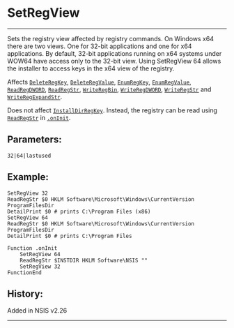 # SetRegView

---

Sets the registry view affected by registry commands. On Windows x64 there are two views. One for 32-bit applications and one for x64 applications. By default, 32-bit applications running on x64 systems under WOW64 have access only to the 32-bit view. Using SetRegView 64 allows the installer to access keys in the x64 view of the registry.

Affects [`DeleteRegKey`][1], [`DeleteRegValue`][2], [`EnumRegKey`][3], [`EnumRegValue`][4], [`ReadRegDWORD`][5], [`ReadRegStr`][6], [`WriteRegBin`][7], [`WriteRegDWORD`][8], [`WriteRegStr`][9] and [`WriteRegExpandStr`][10].

Does not affect [`InstallDirRegKey`][11]. Instead, the registry can be read using [`ReadRegStr`][6] in [`.onInit`][12].

## Parameters:

    32|64|lastused

## Example:

	SetRegView 32
	ReadRegStr $0 HKLM Software\Microsoft\Windows\CurrentVersion ProgramFilesDir
	DetailPrint $0 # prints C:\Program Files (x86)
	SetRegView 64
	ReadRegStr $0 HKLM Software\Microsoft\Windows\CurrentVersion ProgramFilesDir
	DetailPrint $0 # prints C:\Program Files

	Function .onInit
		SetRegView 64
		ReadRegStr $INSTDIR HKLM Software\NSIS ""
		SetRegView 32
	FunctionEnd

## History:

Added in NSIS v2.26

---

[1]: DeleteRegKey.md
[2]: DeleteRegValue.md
[3]: EnumRegKey.md
[4]: EnumRegValue.md
[5]: ReadRegDWORD.md
[6]: ReadRegStr.md
[7]: WriteRegBin.md
[8]: WriteRegDWORD.md
[9]: WriteRegStr.md
[10]: WriteRegExpandStr.md
[11]: InstallDirRegKey.md
[12]: ../Callbacks/onInit.md